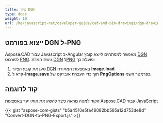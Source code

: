 ```yaml
---
title: ציור DGN
type: docs
weight: 10
url: /he/javascript-net/developer-guide/cad-and-bim-drawings/dgn-drawing/
---
```


## **ייצוא בפורמט DGN ל-PNG**

Aspose.CAD עבור Javascript ב-Angular מאפשר למפתחים לייצא קובץ [DGN](https://docs.fileformat.com/cad/dgn/) לפורמט [PNG](https://docs.fileformat.com/image/png/).
גישת המרת [DGN](https://docs.fileformat.com/cad/dgn/) ל[PNG](https://docs.fileformat.com/image/png/) פועלת כך:

1. טען את קובץ הציור [DGN](https://docs.fileformat.com/cad/dgn/) באמצעות המתודה **Image.load**.
1. קרא ל-**Image.save** תוך כדי העברת אובייקט של **PngOptions** כפרמטר השני.

## קוד לדוגמה

הקוד למטה מראה כיצד להשיג את אותו יעד באמצעות Aspose.CAD עבור JavaScript

{{< gist "aspose-com-gists" "b5a4510e5fa49082bb585a12d753de8d" "Convert-DGN-to-PNG-Export.js" >}}
